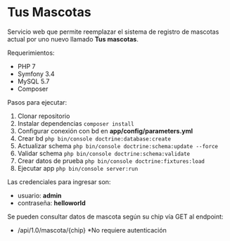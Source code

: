 Tus Mascotas
============

Servicio web que permite reemplazar el sistema de registro de mascotas actual por uno nuevo llamado **Tus mascotas**.

Requerimientos:
- PHP 7
- Symfony 3.4
- MySQL 5.7
- Composer

Pasos para ejecutar:

1. Clonar repositorio
2. Instalar dependencias ``composer install``
3. Configurar conexión con bd en **app/config/parameters.yml**
4. Crear bd ``php bin/console doctrine:database:create``
5. Actualizar schema ``php bin/console doctrine:schema:update --force``
6. Validar schema ``php bin/console doctrine:schema:validate``
7. Crear datos de prueba ``php bin/console doctrine:fixtures:load``
8. Ejecutar app ``php bin/console server:run``

Las credenciales para ingresar son:
- usuario: **admin**
- contraseña: **helloworld**

Se pueden consultar datos de mascota según su chip vía GET al endpoint:
- /api/1.0/mascota/{chip}
*No requiere autenticación
